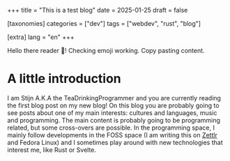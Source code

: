 +++
title = "This is a test blog"
date = 2025-01-25
draft = false

[taxonomies]
categories = ["dev"]
tags = ["webdev", "rust", "blog"]

[extra]
lang = "en"
+++

Hello there reader :wave:! Checking emoji working. Copy pasting content.

# A little introduction
I am Stijn A.K.A the TeaDrinkingProgrammer and you are currently reading the first blog post on my new blog! On this blog you are probably going to see posts about one of my main interests: cultures and languages, music and programming. The main content is probably going to be programming related, but some cross-overs are possible. In the programming space, I mainly follow developments in the FOSS space (I am writing this on [Zettlr](https://www.zettlr.com/) and Fedora Linux) and I sometimes play around with new technologies that interest me, like Rust or Svelte.